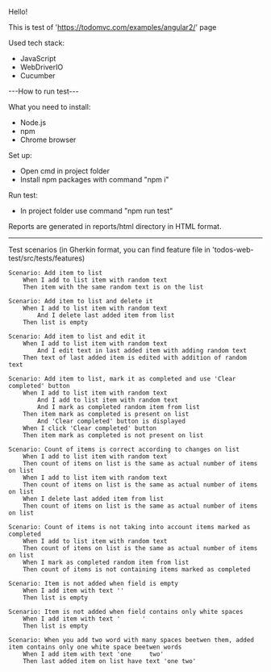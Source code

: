 Hello!

This is test of 'https://todomvc.com/examples/angular2/' page

Used tech stack:
- JavaScript
- WebDriverIO
- Cucumber

---How to run test---

What you need to install:
- Node.js
- npm
- Chrome browser

Set up:
- Open cmd in project folder
- Install npm packages with command "npm i"

Run test:
- In project folder use command "npm run test"

Reports are generated in reports/html directory in HTML format.

-----

Test scenarios (in Gherkin format, you can find feature file in 'todos-web-test/src/tests/features)

    Scenario: Add item to list
        When I add to list item with random text
        Then item with the same random text is on the list

    Scenario: Add item to list and delete it
        When I add to list item with random text
            And I delete last added item from list
        Then list is empty

    Scenario: Add item to list and edit it
        When I add to list item with random text
            And I edit text in last added item with adding random text
        Then text of last added item is edited with addition of random text

    Scenario: Add item to list, mark it as completed and use 'Clear completed' button
        When I add to list item with random text
            And I add to list item with random text
            And I mark as completed random item from list
        Then item mark as completed is present on list
            And 'Clear completed' button is displayed
        When I click 'Clear completed' button
        Then item mark as completed is not present on list

    Scenario: Count of items is correct according to changes on list
        When I add to list item with random text
        Then count of items on list is the same as actual number of items on list
        When I add to list item with random text
        Then count of items on list is the same as actual number of items on list
        When I delete last added item from list
        Then count of items on list is the same as actual number of items on list

    Scenario: Count of items is not taking into account items marked as completed
        When I add to list item with random text
        Then count of items on list is the same as actual number of items on list
        When I mark as completed random item from list
        Then count of items is not containing items marked as completed

    Scenario: Item is not added when field is empty
        When I add item with text ''
        Then list is empty

    Scenario: Item is not added when field contains only white spaces
        When I add item with text '      '
        Then list is empty

    Scenario: When you add two word with many spaces beetwen them, added item contains only one white space beetwen words
        When I add item with text 'one     two'
        Then last added item on list have text 'one two'